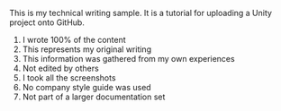 This is my technical writing sample. It is a tutorial for uploading a Unity project onto GitHub.
1.	I wrote 100% of the content
2.	This represents my original writing
3.	This information was gathered from my own experiences
4.	Not edited by others
5.	I took all the screenshots
6.	No company style guide was used
7.	Not part of a larger documentation set
